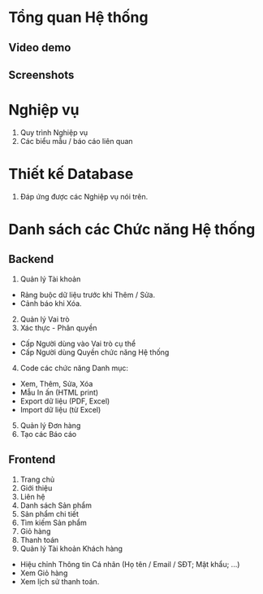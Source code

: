# Tổng quan Hệ thống
## Video demo
## Screenshots

# Nghiệp vụ
1. Quy trình Nghiệp vụ
2. Các biểu mẫu / báo cáo liên quan

# Thiết kế Database
1. Đáp ứng được các Nghiệp vụ nói trên.

# Danh sách các Chức năng Hệ thống
## Backend
1. Quản lý Tài khoản
- Rảng buộc dữ liệu trước khi Thêm / Sửa.
- Cảnh báo khi Xóa.
2. Quản lý Vai trò
3. Xác thực - Phân quyền
- Cấp Người dùng vào Vai trò cụ thể
- Cấp Người dùng Quyền chức năng Hệ thống
4. Code các chức năng Danh mục: 
- Xem, Thêm, Sửa, Xóa
- Mẫu In ấn (HTML print)
- Export dữ liệu (PDF, Excel)
- Import dữ liệu (từ Excel)
5. Quản lý Đơn hàng
6. Tạo các Báo cáo

## Frontend
1. Trang chủ
2. Giới thiệu
3. Liên hệ
4. Danh sách Sản phẩm
5. Sản phẩm chi tiết
6. Tìm kiếm Sản phẩm
7. Giỏ hàng
8. Thanh toán
9. Quản lý Tài khoản Khách hàng
- Hiệu chỉnh Thông tin Cá nhân (Họ tên / Email / SĐT; Mật khẩu; ...)
- Xem Giỏ hàng
- Xem lịch sử thanh toán.
